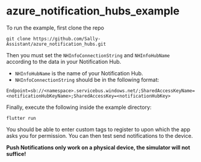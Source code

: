 # azure_notification_hubs_example

To run the example, first clone the repo
```
git clone https://github.com/Sally-Assistant/azure_notification_hubs.git
```
Then you must set the `NHInfoConnectionString` and `NHInfoHubName` according to the data in your Notification Hub.
- `NHInfoHubName` is the name of your Notification Hub.
- `NHInfoConnectionString` should be in the following format: 
```
Endpoint=sb://<namespace>.servicebus.windows.net/;SharedAccessKeyName=<notificationHubKeyName>;SharedAccessKey=<notificationHubKey>
```
Finally, execute the following inside the example directory:
```
flutter run
```
You should be able to enter custom tags to register to upon which the app asks you for permission. You can then test send notifications to the device.

**Push Notifications only work on a physical device, the simulator will not suffice!**
